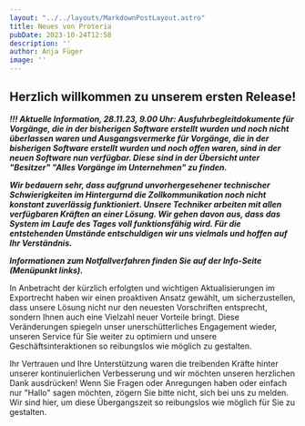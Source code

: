 ```yaml
---
layout: "../../layouts/MarkdownPostLayout.astro"
title: Neues von Proteria 
pubDate: 2023-10-24T12:58
description: ''
author: Anja Füger
image: ''
---
```


## Herzlich willkommen zu unserem ersten Release!

<strong><em>!!! Aktuelle Information, 28.11.23, 9.00 Uhr: </em></strong>***Ausfuhrbegleitdokumente für Vorgänge, die in der bisherigen Software erstellt wurden und noch nicht überlassen waren und Ausgangsvermerke für Vorgänge, die in der bisherigen Software erstellt wurden und noch offen waren, sind in der neuen Software nun verfügbar. Diese sind in der Übersicht unter \"Besitzer\" \"Alles Vorgänge im Unternehmen\" zu finden.***

<strong><em>Wir bedauern sehr, dass aufgrund unvorhergesehener technischer Schwierigkeiten im Hintergurnd die Zollkommunikation noch nicht konstant zuverlässig funktioniert. Unsere Techniker arbeiten mit allen verfügbaren Kräften an einer Lösung. </em></strong><strong><em>Wir gehen davon aus, dass das System im Laufe des Tages voll funktionsfähig wird. </em></strong>***Für die entstehenden Umstände entschuldigen wir uns vielmals und hoffen auf Ihr Verständnis.***

***Informationen zum Notfallverfahren finden Sie auf der Info-Seite (Menüpunkt links).***

In Anbetracht der kürzlich erfolgten und wichtigen Aktualisierungen im Exportrecht haben wir einen proaktiven Ansatz gewählt, um sicherzustellen, dass unsere Lösung nicht nur den neuesten Vorschriften entsprecht, sondern Ihnen auch eine Vielzahl neuer Vorteile bringt. Diese Veränderungen spiegeln unser unerschütterliches Engagement wieder, unseren Service für Sie weiter zu optimiern und unsere Geschäftsinteraktionen so reibungslos wie möglich zu gestalten.

Ihr Vertrauen und Ihre Unterstützung waren die treibenden Kräfte hinter unserer kontinuierlichen Verbesserung und wir möchten unseren herzlichen Dank ausdrücken! Wenn Sie Fragen oder Anregungen haben oder einfach nur \"Hallo\" sagen möchten, zögern Sie bitte nicht, sich bei uns zu melden. Wir sind hier, um diese Übergangszeit so reibungslos wie möglich für Sie zu gestalten.